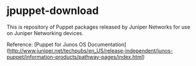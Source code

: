# jpuppet-download
This is repository of Puppet packages released by Juniper Networks for use on Juniper Networking devices.

Reference: [Puppet for Junos OS Documentation] (http://www.juniper.net/techpubs/en_US/release-independent/junos-puppet/information-products/pathway-pages/index.html)
